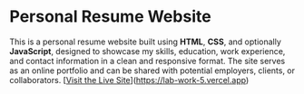 # Personal Resume Website
This is a personal resume website built using **HTML**, **CSS**, and optionally **JavaScript**, designed to showcase my skills, education, work experience, and contact information in a clean and responsive format. The site serves as an online portfolio and can be shared with potential employers, clients, or collaborators.
[[Visit the Live Site](https://your-vercel-link.vercel.app)](https://lab-work-5.vercel.app)



